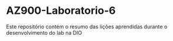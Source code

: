 # AZ900-Laboratorio-6
Este repositório contém o resumo das lições aprendidas durante o desenvolvimento do lab na DIO
